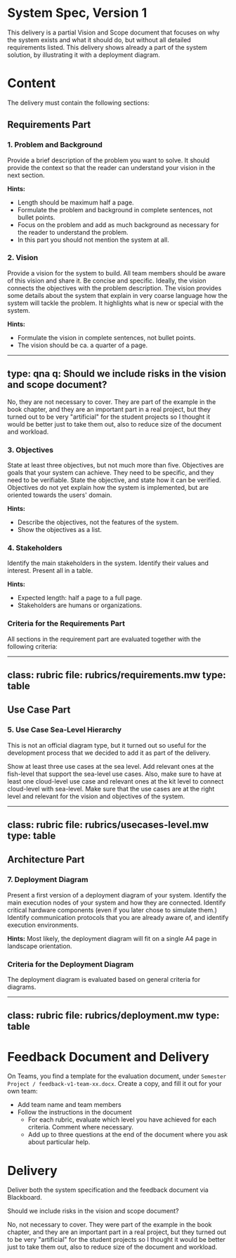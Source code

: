 # System Spec, Version 1

This delivery is a partial Vision and Scope document that focuses on why the system exists and what it should do, 
but without all detailed requirements listed. 
This delivery shows already a part of the system solution, by illustrating it with a deployment diagram.

# Content

The delivery must contain the following sections:

## Requirements Part

### 1. Problem and Background
 
Provide a brief description of the problem you want to solve. It should provide the context so that the reader can understand your vision in the next section.

**Hints:**

* Length should be maximum half a page.
* Formulate the problem and background in complete sentences, not bullet points.
* Focus on the problem and add as much background as necessary for the reader to understand the problem.
* In this part you should not mention the system at all.

### 2. Vision	

Provide a vision for the system to build.
All team members should be aware of this vision and share it.
Be concise and specific.
Ideally, the vision connects the objectives with the problem description.
The vision provides some details about the system that explain in very coarse language how the system will tackle the problem.
It highlights what is new or special with the system.

**Hints:**

* Formulate the vision in complete sentences, not bullet points.
* The vision should be ca. a quarter of a page.


---
type: qna
q: Should we include risks in the vision and scope document?
---
No, they are not necessary to cover. They are part of the example in the book chapter, and they are an important part in a real project, but they turned out to be very "artificial" for the student projects so I thought it would be better just to take them out, also to reduce size of the document and workload. 


### 3. Objectives

State at least three objectives, but not much more than five. Objectives are goals that your system can achieve. They need to be specific, and they need to be verifiable. State the objective, and state how it can be verified.
Objectives do not yet explain how the system is implemented, but are oriented towards the users' domain.

**Hints:** 

* Describe the objectives, not the features of the system.
* Show the objectives as a list.

### 4. Stakeholders

Identify the main stakeholders in the system. Identify their values and interest. Present all in a table. 

**Hints:** 

* Expected length: half a page to a full page.
* Stakeholders are humans or organizations.

### Criteria for the Requirements Part

All sections in the requirement part are evaluated together with the following criteria:

---
class: rubric
file: rubrics/requirements.mw
type: table
---

## Use Case Part

### 5. Use Case Sea-Level Hierarchy

This is not an official diagram type, but it turned out so useful for the development process that we decided to add it as part of the delivery.

Show at least three use cases at the sea level. Add relevant ones at the fish-level that support the sea-level use cases. Also, make sure to have at least one cloud-level use case and relevant ones at the kit level to connect cloud-level with sea-level. Make sure that the use cases are at the right level and relevant for the vision and objectives of the system.

<!--
* **Task:** Present a use case diagram that covers the major features of your system.
* **Evaluation:** Completeness, plausibility, correctness of syntax, layout, clarity.
* **Hints:** Present a use case diagram that covers the major features of your system. Most likely, the use case diagram will fit on a single A4 page in landscape orientation. This diagram can show more use cases than you will detail in the next task. **This diagram type is shown in the compendium, page 149.** 
-->

---
class: rubric
file: rubrics/usecases-level.mw
type: table
---

## Architecture Part

### 7. Deployment Diagram

Present a first version of a deployment diagram of your system. Identify the main execution nodes of your system and how they are connected. Identify critical hardware components (even if you later chose to simulate them.) Identify communication protocols that you are already aware of, and identify execution environments.

**Hints:** Most likely, the deployment diagram will fit on a single A4 page in landscape orientation.

### Criteria for the Deployment Diagram

The deployment diagram is evaluated based on general criteria for diagrams.

---
class: rubric
file: rubrics/deployment.mw
type: table
---

# Feedback Document and Delivery

On Teams, you find a template for the evaluation document, under `Semester Project / feedback-v1-team-xx.docx`.
Create a copy, and fill it out for your own team:

* Add team name and team members
* Follow the instructions in the document
    * For each rubric, evaluate which level you have achieved for each criteria. Comment where necessary.
    * Add up to three questions at the end of the document where you ask about particular help.


# Delivery

Deliver both the system specification and the feedback document via Blackboard.



Should we include risks in the vision and scope document?

No, not necessary to cover. They were part of the example in the book chapter, and they are an important part in a real project, but they turned out to be very "artificial" for the student projects so I thought it would be better just to take them out, also to reduce size of the document and workload. 